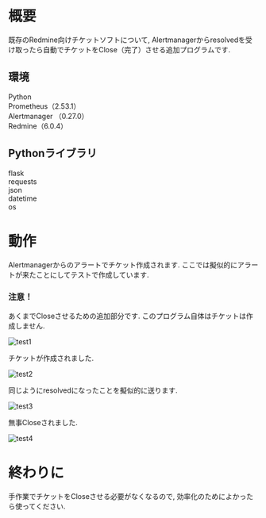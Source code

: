 # 概要
既存のRedmine向けチケットソフトについて, Alertmanagerからresolvedを受け取ったら自動でチケットをClose（完了）させる追加プログラムです.

## 環境
Python</br>
Prometheus（2.53.1）</br>
Alertmanager （0.27.0）</br>
Redmine（6.0.4）</br>

## Pythonライブラリ
flask</br>
requests</br>
json</br>
datetime</br>
os</br>

# 動作
Alertmanagerからのアラートでチケット作成されます. ここでは擬似的にアラートが来たことにしてテストで作成しています.

### 注意！
あくまでCloseさせるための追加部分です. このプログラム自体はチケットは作成しません.

![test1](https://github.com/user-attachments/assets/60727154-2e12-4a8c-89ef-4c6b3258912d)

チケットが作成されました.

![test2](https://github.com/user-attachments/assets/934cfad5-9627-4a86-8359-e98ed7c9fa87)

同じようにresolvedになったことを擬似的に送ります.

![test3](https://github.com/user-attachments/assets/3938b3c6-d586-4c57-ac9e-eaedc4e02990)

無事Closeされました.

![test4](https://github.com/user-attachments/assets/783117ba-4516-463a-a9b6-ffb4c1cd0001)

# 終わりに
手作業でチケットをCloseさせる必要がなくなるので, 効率化のためによかったら使ってください.

